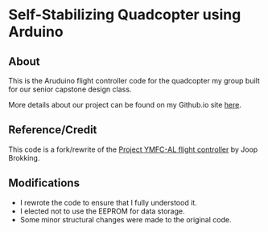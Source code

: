 # Self-Stabilizing Quadcopter using Arduino #



## About ##

This is the Aruduino flight controller code for the quadcopter my group built for our senior capstone design class.

More details about our project can be found on my Github.io site <a href="https://nolanschan.github.io/projects/quadcopter/">here</a>.



## Reference/Credit ##

This code is a fork/rewrite of the <a href="http://www.brokking.net/ymfc-al_main.html">Project YMFC-AL flight controller</a> by Joop Brokking.



## Modifications ##

-  I rewrote the code to ensure that I fully understood it.
-  I elected not to use the EEPROM for data storage.
-  Some minor structural changes were made to the original code.

